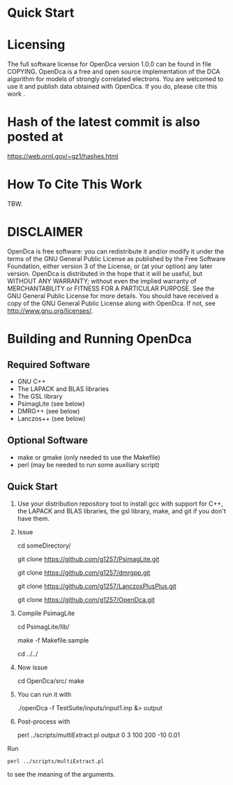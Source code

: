 # Quick Start
 
# Licensing
The full software license for OpenDca version 1.0.0 
can be found in
file COPYING. 
OpenDca is a free and open source implementation of the 
DCA algorithm for models of strongly correlated electrons. 
You are welcomed to use it and publish data 
obtained with OpenDca. If you do, please cite this
work .


# Hash of the latest commit is also posted at

https://web.ornl.gov/~gz1/hashes.html


# How To Cite This Work

TBW.


# DISCLAIMER
OpenDca is free software: you can redistribute it and/or modify
it under the terms of the GNU General Public License as published by
the Free Software Foundation, either version 3 of the License, or
(at your option) any later version.
OpenDca is distributed in the hope that it will be useful,
but WITHOUT ANY WARRANTY; without even the implied warranty of
MERCHANTABILITY or FITNESS FOR A PARTICULAR PURPOSE. See the
GNU General Public License for more details.
You should have received a copy of the GNU General Public License
along with OpenDca. If not, see <http://www.gnu.org/licenses/>.

# Building and Running OpenDca

## Required Software

* GNU C++
* The LAPACK and BLAS libraries
* The GSL library
* PsimagLite (see below)
* DMRG++ (see below)
* Lanczos++ (see below)

## Optional Software

* make or gmake (only needed to use the Makefile)
* perl (may be needed to run some auxiliary script)

## Quick Start

1. Use your distribution repository tool to install gcc with support for C++,
the LAPACK and BLAS libraries, the gsl library, make, and git 
if you don't have them.

2. Issue

    cd someDirectory/

    git clone https://github.com/g1257/PsimagLite.git

    git clone https://github.com/g1257/dmrgpp.git

    git clone https://github.com/g1257/LanczosPlusPlus.git

    git clone https://github.com/g1257/OpenDca.git

3. Compile PsimagLite

    cd PsimagLite/lib/

    make -f Makefile.sample

    cd ../../

4. Now issue

    cd OpenDca/src/
    make

5. You can run it with

    ./openDca -f TestSuite/inputs/input1.inp &> output

6. Post-process with

    perl ../scripts/multiExtract.pl output 0 3 100 200 -10 0.01

Run 

    perl ../scripts/multiExtract.pl

to see the meaning of the arguments.


